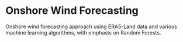 # Onshore Wind Forecasting
Onshore wind forecasting approach using ERA5-Land data and various machine learning algorithms, with emphasis on Random Forests.
